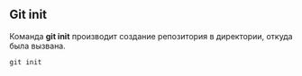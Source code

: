 ## Git init

Команда **git init** производит создание репозитория в директории, откуда была вызвана.

```bush=
git init
```